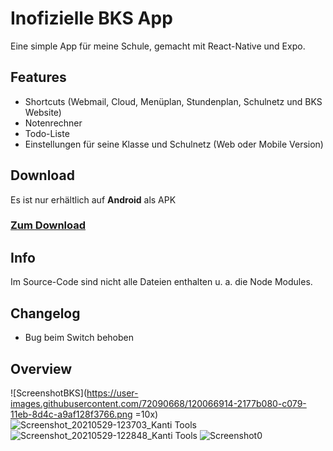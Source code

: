# Inofizielle BKS App
Eine simple App für meine Schule, gemacht mit React-Native und Expo.

## Features
- Shortcuts (Webmail, Cloud, Menüplan, Stundenplan, Schulnetz und BKS Website)
- Notenrechner
- Todo-Liste
- Einstellungen für seine Klasse und Schulnetz (Web oder Mobile Version)

## Download
Es ist nur erhältlich auf **Android** als APK
### [Zum Download](https://drive.google.com/file/d/1cLzGohM6u2sa25nLlHXHWbcIPpdXM5tr/view?usp=sharing "Zum Download")

## Info
Im Source-Code sind nicht alle Dateien enthalten u. a. die Node Modules.

## Changelog
- Bug beim Switch behoben

## Overview

![ScreenshotBKS](https://user-images.githubusercontent.com/72090668/120066914-2177b080-c079-11eb-8d4c-a9af128f3766.png =10x)
![Screenshot_20210529-123703_Kanti Tools](https://user-images.githubusercontent.com/72090668/120067262-e0809b80-c07a-11eb-80ab-a6b08538a2f5.png)
![Screenshot_20210529-122848_Kanti Tools](https://user-images.githubusercontent.com/72090668/120067097-1e30f480-c07a-11eb-88b5-d80b73a8f011.png)
![Screenshot0](https://user-images.githubusercontent.com/72090668/120067098-1ec98b00-c07a-11eb-9b4d-79735ec27f5c.png)



